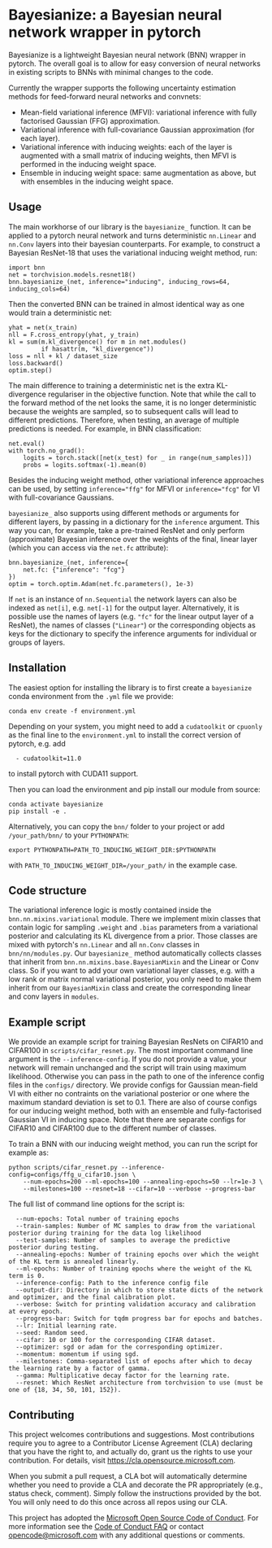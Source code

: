 # Bayesianize: a Bayesian neural network wrapper in pytorch

Bayesianize is a lightweight Bayesian neural network (BNN) wrapper in pytorch. The overall goal is to allow for easy conversion of neural networks in existing scripts to BNNs with minimal changes to the code. 

Currently the wrapper supports the following uncertainty estimation methods for feed-forward neural networks and convnets:

* Mean-field variational inference (MFVI): variational inference with fully factorised Gaussian (FFG) approximation.
* Variational inference with full-covariance Gaussian approximation (for each layer).
* Variational inference with inducing weights: each of the layer is augmented with a small matrix of inducing weights, then MFVI is performed in the inducing weight space.
* Ensemble in inducing weight space: same augmentation as above, but with ensembles in the inducing weight space.

## Usage

The main workhorse of our library is the `bayesianize_` function.
It can be applied to a pytorch neural network and turns deterministic `nn.Linear` and `nn.Conv` layers into their bayesian counterparts.
For example, to construct a Bayesian ResNet-18 that uses the variational inducing weight method, run:
```
import bnn
net = torchvision.models.resnet18()
bnn.bayesianize_(net, inference="inducing", inducing_rows=64, inducing_cols=64)
```

Then the converted BNN can be trained in almost identical way as one would train a deterministic net:
```
yhat = net(x_train)
nll = F.cross_entropy(yhat, y_train)
kl = sum(m.kl_divergence() for m in net.modules()
         if hasattr(m, "kl_divergence"))
loss = nll + kl / dataset_size
loss.backward()
optim.step()
```
The main difference to training a deterministic net is the extra KL-divergence regulariser in the objective function.
Note that while the call to the forward method of the net looks the same, it is no longer deterministic because the weights are sampled, so to subsequent calls will lead to different predictions.
Therefore, when testing, an average of multiple predictions is needed. For example, in BNN classification:
```
net.eval()
with torch.no_grad():
    logits = torch.stack([net(x_test) for _ in range(num_samples)])
    probs = logits.softmax(-1).mean(0)
```

Besides the inducing weight method, other variational inference approaches can be used, by setting `inference="ffg"` for MFVI or `inference="fcg"` for VI with full-covariance Gaussians.

`bayesianize_` also supports using different methods or arguments for different layers, by passing in a dictionary for the `inference` argument.
This way you can, for example, take a pre-trained ResNet and only perform (approximate) Bayesian inference over the weights of the final, linear layer (which you can access via the `net.fc` attribute):
```
bnn.bayesianize_(net, inference={
    net.fc: {"inference": "fcg"}
})
optim = torch.optim.Adam(net.fc.parameters(), 1e-3)
```
If `net` is an instance of `nn.Sequential` the network layers can also be indexed as `net[i]`, e.g. `net[-1]` for the output layer.
Alternatively, it is possible use the names of layers (e.g. `"fc"` for the linear output layer of a ResNet), the names of classes (`"Linear"`) or the corresponding objects as keys for the dictionary to specify the inference arguments for individual or groups of layers.

## Installation

The easiest option for installing the library is to first create a `bayesianize` conda environment from the `.yml` file we provide:
```
conda env create -f environment.yml
```
Depending on your system, you might need to add a `cudatoolkit` or `cpuonly` as the final line to the `environment.yml` to install the correct version of pytorch, e.g. add
```
  - cudatoolkit=11.0
```
to install pytorch with CUDA11 support.

Then you can load the environment and pip install our module from source:
```
conda activate bayesianize
pip install -e .
```

Alternatively, you can copy the `bnn/` folder to your project or add  `/your_path/bnn/` to your `PYTHONPATH`:
```
export PYTHONPATH=PATH_TO_INDUCING_WEIGHT_DIR:$PYTHONPATH
```
with `PATH_TO_INDUCING_WEIGHT_DIR=/your_path/` in the example case.

## Code structure

The variational inference logic is mostly contained inside the `bnn.nn.mixins.variational` module.
There we implement mixin classes that contain logic for sampling `.weight` and `.bias` parameters from a variational posterior and calculating its KL divergence from a prior.
Those classes are mixed with pytorch's `nn.Linear` and all `nn.Conv` classes in `bnn/nn/modules.py`.
Our `bayesianize_` method automatically collects classes that inherit from `bnn.nn.mixins.base.BayesianMixin` and the Linear or Conv class.
So if you want to add your own variational layer classes, e.g. with a low rank or matrix normal variational posterior, you only need to make them inherit from our `BayesianMixin` class and create the corresponding linear and conv layers in `modules`.

## Example script

We provide an example script for training Bayesian ResNets on CIFAR10 and CIFAR100 in `scripts/cifar_resnet.py`.
The most important command line argument is the `--inference-config`.
If you do not provide a value, your network will remain unchanged and the script will train using maximum likelihood.
Otherwise you can pass in the path to one of the inference config files in the `configs/` directory.
We provide configs for Gaussian mean-field VI with either no contraints on the variational posterior or one where the maximum standard deviation is set to 0.1.
There are also of course configs for our inducing weight method, both with an ensemble and fully-factorised Gaussian VI in inducing space.
Note that there are separate configs for CIFAR10 and CIFAR100 due to the different number of classes. 

To train a BNN with our inducing weight method, you can run the script for example as:
```
python scripts/cifar_resnet.py --inference-config=configs/ffg_u_cifar10.json \
    --num-epochs=200 --ml-epochs=100 --annealing-epochs=50 --lr=1e-3 \
    --milestones=100 --resnet=18 --cifar=10 --verbose --progress-bar
```
The full list of command line options for the script is:
```
  --num-epochs: Total number of training epochs
  --train-samples: Number of MC samples to draw from the variational posterior during training for the data log likelihood  
  --test-samples: Number of samples to average the predictive posterior during testing.
  --annealing-epochs: Number of training epochs over which the weight of the KL term is annealed linearly.
  --ml-epochs: Number of training epochs where the weight of the KL term is 0.
  --inference-config: Path to the inference config file
  --output-dir: Directory in which to store state dicts of the network and optimizer, and the final calibration plot. 
  --verbose: Switch for printing validation accuracy and calibration at every epoch.
  --progress-bar: Switch for tqdm progress bar for epochs and batches.
  --lr: Initial learning rate.
  --seed: Random seed.
  --cifar: 10 or 100 for the corresponding CIFAR dataset.
  --optimizer: sgd or adam for the corresponding optimizer.
  --momentum: momentum if using sgd.
  --milestones: Comma-separated list of epochs after which to decay the learning rate by a factor of gamma. 
  --gamma: Multiplicative decay factor for the learning rate.
  --resnet: Which ResNet architecture from torchvision to use (must be one of {18, 34, 50, 101, 152}).
```


## Contributing

This project welcomes contributions and suggestions.  Most contributions require you to agree to a
Contributor License Agreement (CLA) declaring that you have the right to, and actually do, grant us
the rights to use your contribution. For details, visit https://cla.opensource.microsoft.com.

When you submit a pull request, a CLA bot will automatically determine whether you need to provide
a CLA and decorate the PR appropriately (e.g., status check, comment). Simply follow the instructions
provided by the bot. You will only need to do this once across all repos using our CLA.

This project has adopted the [Microsoft Open Source Code of Conduct](https://opensource.microsoft.com/codeofconduct/).
For more information see the [Code of Conduct FAQ](https://opensource.microsoft.com/codeofconduct/faq/) or
contact [opencode@microsoft.com](mailto:opencode@microsoft.com) with any additional questions or comments.
